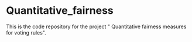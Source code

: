 # Quantitative_fairness
This is the code repository for the project " Quantitative fairness measures for voting rules".
